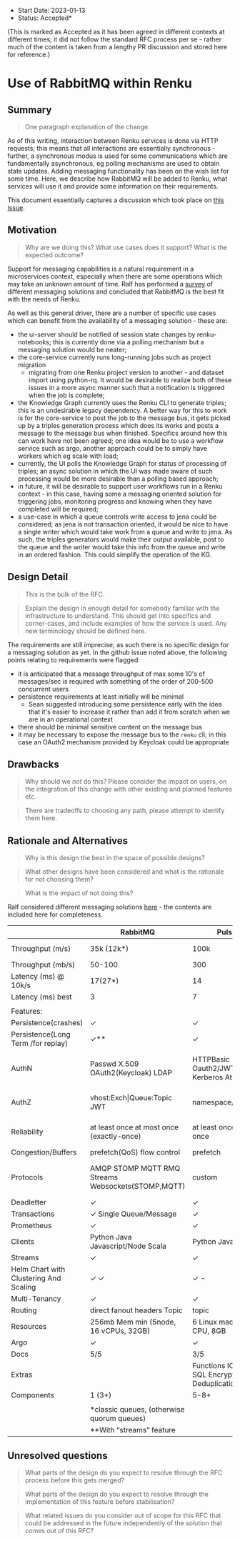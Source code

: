 - Start Date: 2023-01-13
- Status: Accepted*

(This is marked as Accepted as it has been agreed in different contexts at
different times; it did not follow the standard RFC process per se - rather
much of the content is taken from a lengthy PR discussion and stored here for
reference.)

# Use of RabbitMQ within Renku

## Summary

> One paragraph explanation of the change.

As of this writing, interaction between Renku services is done via HTTP
requests; this means that all interactions are essentially synchronous -
further, a synchronous modus is used for some communications which are
fundamentally asynchronous, eg polling mechanisms are used to obtain state
updates. Adding messaging functionality has been on the wish list for some
time. Here, we describe how RabbitMQ will be added to Renku, what services will
use it and provide some information on their requirements.

This document essentially captures a discussion which took place on [this issue](https://github.com/SwissDataScienceCenter/renku/pull/2872).

## Motivation

> Why are we doing this? What use cases does it support? What is the expected
outcome?

Support for messaging capabilities is a natural requirement in a microservices
context, especially when there are some operations which may take an unknown
amount of time. Ralf has performed a
[survey](https://docs.google.com/spreadsheets/d/138apZ6QOLIkUSdiyViGVYbCMIb9-1RX20b0wJXJpiSc/edit?usp=sharing)
of different messaging solutions and concluded that RabbitMQ is the best fit
with the needs of Renku.

As well as this general driver, there are a number of specific use cases which
can benefit from the availability of a messaging solution - these are:

- the ui-server should be notified of session state changes by renku-notebooks;
  this is currently done via a polling mechanism but a messaging solution would
  be neater;
- the core-service currently runs long-running jobs such as project migration
  - migrating from one Renku project version to another - and dataset import using
  python-rq. It would be desirable to realize both of these issues in a more
  async manner such that a notification is triggered when the job is complete;
- the Knowledge Graph currently uses the Renku CLI to generate triples; this is an
  undesirable legacy dependency. A better way for this to work is for the
  core-service to post the job to the message bus, it gets picked up by a
  triples generation process which does its works and posts a message to the
  message bus when finished. Specifics around how this can work have not been
  agreed; one idea would be to use a workflow service such as argo, another
  approach could be to simply have workers which eg scale with load;
- currently, the UI polls the Knowledge Graph for status of processing of
  triples; an async solution in which the UI was made aware of such processing
  would be more desirable than a polling based approach;
- in future, it will be desirable to support user workflows run in a Renku context -
  in this case, having some a messaging oriented solution for triggering jobs, 
  monitoring progress and knowing when they have completed will be required;
- a use-case in which a queue controls write access to jena could be considered;
  as jena is not transaction oriented, it would be nice to have a single writer
  which would take work from a queue and write to jena. As such, the triples
  generators would make their output available, post to the queue and the writer
  would take this info from the queue and write in an ordered fashion. This
  could simplify the operation of the KG.

## Design Detail

> This is the bulk of the RFC.

> Explain the design in enough detail for somebody
familiar with the infrastructure to understand. This should get into specifics and corner-cases,
and include examples of how the service is used. Any new terminology should be
defined here.

The requirements are still imprecise; as such there is no specific design for a
messaging solution as yet. In the github issue noted above, the following
points relating to requirements were flagged:

- it is anticipated that a message throughput of max some 10's of messages/sec
  is required with something of the order of 200-500 concurrent users
- persistence requirements at least initially will be minimal
  - Sean suggested introducing some persistence early with the idea that it's easier
    to increase it rather than add it from scratch when we are in an operational context
- there should be minimal sensitive content on the message bus
- it may be necessary to expose the message bus to the `renku` cli; in this
  case an OAuth2 mechanism provided by Keycloak could be appropriate

## Drawbacks

> Why should we *not* do this? Please consider the impact on users,
on the integration of this change with other existing and planned features etc.

> There are tradeoffs to choosing any path, please attempt to identify them here.

## Rationale and Alternatives

> Why is this design the best in the space of possible designs?

> What other designs have been considered and what is the rationale for not choosing them?

> What is the impact of not doing this?


Ralf considered different messaging solutions
[here](https://docs.google.com/spreadsheets/d/138apZ6QOLIkUSdiyViGVYbCMIb9-1RX20b0wJXJpiSc/edit?usp=sharing) - the contents are included here for completeness.

|                                         | RabbitMQ                                           | Pulsar                                          | NATS                                    | Kafka |
|-----------------------------------------|----------------------------------------------------|-------------------------------------------------|-----------------------------------------|-------|
| Throughput (m/s)                        |                                         35k (12k*) |                                            100k |                            200k+(100k*) | 200k+ |
| Throughput (mb/s)                       |                                             50-100 |                                             300 |                                500(50*) |   600 |
| Latency (ms) @ 10k/s                    |                                            17(27*) |                                              14 |                                      20 |  4-10 |
| Latency (ms) best                       |                                                  3 |                                               7 |                                       2 |     3 |
|                                         |                                                    |                                                 |                                         |       |
| Features:                               |                                                    |                                                 |                                         |       |
| Persistence(crashes)                    |                                                  ✓ |                                               ✓ |                                       ✓ |       |
| Persistence(Long Term /for replay)      |                                                ✓** |                                               ✓ |                                       ✓ |       |
| AuthN                                   |                Passwd  X.509 OAuth2(Keycloak) LDAP |        HTTPBasic Oauth2/JWT TLS Kerberos Athenz |       Passwd Token TLS NKEY JWT(custom) |       |
| AuthZ                                   |                        vhost:Exch\|Queue:Topic JWT |                             namespace/topics(?) |             subjects (replies) Accounts |       |
| Reliability                             |          at least once at most once (exactly-once) |                      at least once exactly once | at least once at most once Exactly-once |       |
| Congestion/Buffers                      |                         prefetch(QoS) flow control |                                        prefetch |                                prefetch |       |
| Protocols                               | AMQP STOMP MQTT RMQ Streams Websockets(STOMP,MQTT) |                                          custom |      custom MQTT Websocket (Connectors) |       |
| Deadletter                              |                                                  ✓ |                                               ✓ |                                       x |       |
| Transactions                            |                             ✓ Single Queue/Message |                                               ✓ |                                       x |       |
| Prometheus                              |                                                  ✓ |                                               ✓ |                                       ✓ |       |
| Clients                                 |                  Python Java Javascript/Node Scala |                             Python Java Node.js |                     Python Java Node.js |       |
| Streams                                 |                                                  ✓ |                                               ✓ |                                       ✓ |       |
| Helm Chart with Clustering  And Scaling |                                                ✓ ✓ |                                             ✓ - |                                    ✓ ✓* |       |
| Multi-Tenancy                           |                                                  ✓ |                                               ✓ |                                       ✓ |       |
| Routing                                 |                        direct fanout headers Topic |                                           topic |                                   topic |       |
| Resources                               |              256mb Mem min (5node, 16 vCPUs, 32GB) |                     6 Linux machines 8 CPU, 8GB |                   1 CPU, 64MB (3 Nodes) |       |
| Argo                                    |                                                  ✓ |                                               ✓ |                                       ✓ |       |
| Docs                                    |                                                5/5 |                                             3/5 |                                     4/5 |       |
| Extras                                  |                                                    | Functions IO(Solr) SQL Encryption Deduplication |                   KV-Store Object Store |       |
| Components                              |                                             1 (3+) |                                            5-8+ |                                 1 (3/5) |       |
|                                         |                                                    |                                                 |                                         |       |
|                                         | *classic queues, (otherwise quorum queues)         |                                                 | *jetstream                              |       |
|                                         | **With “streams” feature                           |                                                 |                                         |       |


## Unresolved questions

> What parts of the design do you expect to resolve through the RFC process before this gets merged?

> What parts of the design do you expect to resolve through the implementation of this feature before stabilisation?

> What related issues do you consider out of scope for this RFC that could be addressed in the future independently of the solution that comes out of this RFC?

